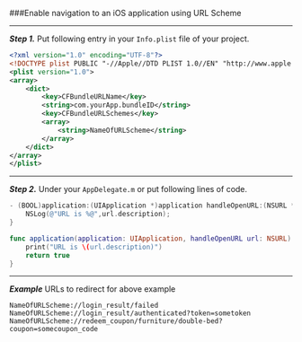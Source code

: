 ###Enable navigation to an iOS application using URL Scheme

---

***Step 1.*** Put following entry in your `Info.plist` file of your project.

```xml
<?xml version="1.0" encoding="UTF-8"?>
<!DOCTYPE plist PUBLIC "-//Apple//DTD PLIST 1.0//EN" "http://www.apple.com/DTDs/PropertyList-1.0.dtd">
<plist version="1.0">
<array>
	<dict>
		<key>CFBundleURLName</key>
		<string>com.yourApp.bundleID</string>
		<key>CFBundleURLSchemes</key>
		<array>
			<string>NameOfURLScheme</string>
		</array>
	</dict>
</array>
</plist>

```

---

***Step 2.*** Under your `AppDelegate.m` or put following lines of code.

```Objective-c
- (BOOL)application:(UIApplication *)application handleOpenURL:(NSURL *)url {
	NSLog(@"URL is %@",url.description); 
}
```

```Swift
func application(application: UIApplication, handleOpenURL url: NSURL) -> Bool {
	print("URL is \(url.description)")
	return true
}
```

---

***Example*** URLs to redirect for above example

```
NameOfURLScheme://login_result/failed
NameOfURLScheme://login_result/authenticated?token=sometoken
NameOfURLScheme://redeem_coupon/furniture/double-bed?coupon=somecoupon_code
```